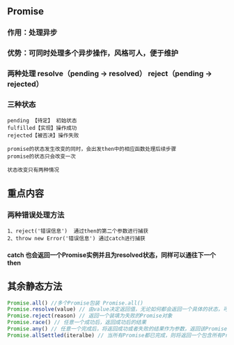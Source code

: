 ## Promise
### 作用：处理异步
### 优势：可同时处理多个异步操作，风格可人，便于维护
### 两种处理 resolve（pending -> resolved） reject（pending -> rejected）
### 三种状态
```
pending 【待定】 初始状态
fulfilled【实现】操作成功
rejected【被否决】操作失败

promise的状态发生改变的同时，会出发then中的相应函数处理后续步骤
promise的状态只会改变一次

状态改变只有两种情况
```

## 重点内容
### 两种错误处理方法
```
1、reject('错误信息')  通过then的第二个参数进行捕获
2、throw new Error('错误信息') 通过catch进行捕获
```
#### catch 也会返回一个Promise实例并且为resolved状态，同样可以通往下一个then


## 其余静态方法
```javascript
Promise.all() //多个Promise包装 Promise.all()
Promise.resolve(value) // 由value决定返回值，无论如何都会返回一个具体的状态，可继续链式调用1、Promise对象 2、空，基本类型，或其与常规对象，则返回fulfilled，可看vue源码中获取timeFunc函数的三种方法其中的Promise
Promise.reject(reason) // 返回一个装填为失败的Promise对象
Promise.race() // 任意一个成功后，返回成功后的结果
Promise.any() // 任意一个完成后，将返回成功或者失败的结果作为参数，返回该Promise对象
Promise.allSettled(iteralbe) // 当所有Promise都已完成，则将返回一个包含所有Promise状态的数组对象
```
